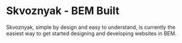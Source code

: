 # Skvoznyak - BEM Built

Skvoznyak, simple by design and easy to understand, is currently the easiest way to get started designing and developing websites in BEM.